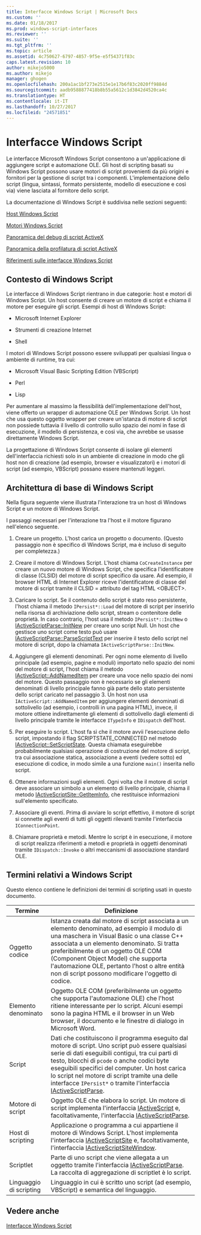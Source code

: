 ```yaml
---
title: Interfacce Windows Script | Microsoft Docs
ms.custom: ''
ms.date: 01/18/2017
ms.prod: windows-script-interfaces
ms.reviewer: ''
ms.suite: ''
ms.tgt_pltfrm: ''
ms.topic: article
ms.assetid: 4c750627-6797-4857-9f5e-e5f54371f83c
caps.latest.revision: 10
author: mikejo5000
ms.author: mikejo
manager: ghogen
ms.openlocfilehash: 200a1ac1bf273e2515e1e17b6f83c2020ff9884d
ms.sourcegitcommit: aadb9588877418b8b55a5612c1d3842d4520ca4c
ms.translationtype: HT
ms.contentlocale: it-IT
ms.lasthandoff: 10/27/2017
ms.locfileid: "24571851"
---
```

# <a name="windows-script-interfaces"></a>Interfacce Windows Script
Le interfacce Microsoft Windows Script consentono a un'applicazione di aggiungere script e automazione OLE. Gli host di scripting basati su Windows Script possono usare motori di script provenienti da più origini e fornitori per la gestione di script tra i componenti. L'implementazione dello script (lingua, sintassi, formato persistente, modello di esecuzione e così via) viene lasciata al fornitore dello script.  
  
 La documentazione di Windows Script è suddivisa nelle sezioni seguenti:  
  
 [Host Windows Script](../winscript/windows-script-hosts.md)  
  
 [Motori Windows Script](../winscript/windows-script-engines.md)  
  
 [Panoramica del debug di script ActiveX](../winscript/active-script-debugging-overview.md)  
  
 [Panoramica della profilatura di script ActiveX](../winscript/active-script-profiling-overview.md)  
  
 [Riferimenti sulle interfacce Windows Script](../winscript/reference/windows-script-interfaces-reference.md)  
  
## <a name="windows-script-background"></a>Contesto di Windows Script  
 Le interfacce di Windows Script rientrano in due categorie: host e motori di Windows Script. Un host consente di creare un motore di script e chiama il motore per eseguire gli script. Esempi di host di Windows Script:  
  
-   Microsoft Internet Explorer  
  
-   Strumenti di creazione Internet  
  
-   Shell  
  
 I motori di Windows Script possono essere sviluppati per qualsiasi lingua o ambiente di runtime, tra cui:  
  
-   Microsoft Visual Basic Scripting Edition (VBScript)  
  
-   Perl  
  
-   Lisp  
  
 Per aumentare al massimo la flessibilità dell'implementazione dell'host, viene offerto un wrapper di automazione OLE per Windows Script. Un host che usa questo oggetto wrapper per creare un'istanza di motore di script non possiede tuttavia il livello di controllo sullo spazio dei nomi in fase di esecuzione, il modello di persistenza, e così via, che avrebbe se usasse direttamente Windows Script.  
  
 La progettazione di Windows Script consente di isolare gli elementi dell'interfaccia richiesti solo in un ambiente di creazione in modo che gli host non di creazione (ad esempio, browser e visualizzatori) e i motori di script (ad esempio, VBScript) possano essere mantenuti leggeri.  
  
## <a name="windows-script-basic-architecture"></a>Architettura di base di Windows Script  
 Nella figura seguente viene illustrata l'interazione tra un host di Windows Script e un motore di Windows Script.  
  
 I passaggi necessari per l'interazione tra l'host e il motore figurano nell'elenco seguente.  
  
1.  Creare un progetto. L'host carica un progetto o documento. (Questo passaggio non è specifico di Windows Script, ma è incluso di seguito per completezza.)  
  
2.  Creare il motore di Windows Script. L'host chiama `CoCreateInstance` per creare un nuovo motore di Windows Script, che specifica l'identificatore di classe (CLSID) del motore di script specifico da usare. Ad esempio, il browser HTML di Internet Explorer riceve l'identificatore di classe del motore di script tramite il CLSID = attributo del tag HTML \<OBJECT>.  
  
3.  Caricare lo script. Se il contenuto dello script è stato reso persistente, l'host chiama il metodo `IPersist*::Load` del motore di script per inserirlo nella risorsa di archiviazione dello script, stream o contenitore delle proprietà. In caso contrario, l'host usa il metodo `IPersist*::InitNew` o [IActiveScriptParse::InitNew](../winscript/reference/iactivescriptparse-initnew.md) per creare uno script Null. Un host che gestisce uno script come testo può usare [IActiveScriptParse::ParseScriptText](../winscript/reference/iactivescriptparse-parsescripttext.md) per inserire il testo dello script nel motore di script, dopo la chiamata `IActiveScriptParse::InitNew`.  
  
4.  Aggiungere gli elementi denominati. Per ogni nome elemento di livello principale (ad esempio, pagine e moduli) importato nello spazio dei nomi del motore di script, l'host chiama il metodo [IActiveScript::AddNamedItem](../winscript/reference/iactivescript-addnameditem.md) per creare una voce nello spazio dei nomi del motore. Questo passaggio non è necessario se gli elementi denominati di livello principale fanno già parte dello stato persistente dello script caricato nel passaggio 3. Un host non usa `IActiveScript::AddNamedItem` per aggiungere elementi denominati di sottolivello (ad esempio, i controlli in una pagina HTML), invece, il motore ottiene indirettamente gli elementi di sottolivello dagli elementi di livello principale tramite le interfacce `ITypeInfo` e `IDispatch` dell'host.  
  
5.  Per eseguire lo script. L'host fa sì che il motore avvii l'esecuzione dello script, impostando il flag SCRIPTSTATE_CONNECTED nel metodo [IActiveScript::SetScriptState](../winscript/reference/iactivescript-setscriptstate.md). Questa chiamata eseguirebbe probabilmente qualsiasi operazione di costruzione del motore di script, tra cui associazione statica, associazione a eventi (vedere sotto) ed esecuzione di codice, in modo simile a una funzione `main()` inserita nello script.  
  
6.  Ottenere informazioni sugli elementi. Ogni volta che il motore di script deve associare un simbolo a un elemento di livello principale, chiama il metodo [IActiveScriptSite::GetItemInfo](../winscript/reference/iactivescriptsite-getiteminfo.md), che restituisce informazioni sull'elemento specificato.  
  
7.  Associare gli eventi. Prima di avviare lo script effettivo, il motore di script si connette agli eventi di tutti gli oggetti rilevanti tramite l'interfaccia `IConnectionPoint`.  
  
8.  Chiamare proprietà e metodi. Mentre lo script è in esecuzione, il motore di script realizza riferimenti a metodi e proprietà in oggetti denominati tramite `IDispatch::Invoke` o altri meccanismi di associazione standard OLE.  
  
## <a name="windows-script-terms"></a>Termini relativi a Windows Script  
 Questo elenco contiene le definizioni dei termini di scripting usati in questo documento.  
  
|Termine|Definizione|  
|----------|----------------|  
|Oggetto codice|Istanza creata dal motore di script associata a un elemento denominato, ad esempio il modulo di una maschera in Visual Basic o una classe C++ associata a un elemento denominato. Si tratta preferibilmente di un oggetto OLE COM (Component Object Model) che supporta l'automazione OLE, pertanto l'host o altre entità non di script possono modificare l'oggetto di codice.|  
|Elemento denominato|Oggetto OLE COM (preferibilmente un oggetto che supporta l'automazione OLE) che l'host ritiene interessante per lo script. Alcuni esempi sono la pagina HTML e il browser in un Web browser, il documento e le finestre di dialogo in Microsoft Word.|  
|Script|Dati che costituiscono il programma eseguito dal motore di script. Uno script può essere qualsiasi serie di dati eseguibili contigui, tra cui parti di testo, blocchi di `pcode` o anche codici byte eseguibili specifici del computer. Un host carica lo script nel motore di script tramite una delle interfacce `IPersist*` o tramite l'interfaccia [IActiveScriptParse](../winscript/reference/iactivescriptparse.md).|  
|Motore di script|Oggetto OLE che elabora lo script. Un motore di script implementa l'interfaccia [IActiveScript](../winscript/reference/iactivescript.md) e, facoltativamente, l'interfaccia [IActiveScriptParse](../winscript/reference/iactivescriptparse.md).|  
|Host di scripting|Applicazione o programma a cui appartiene il motore di Windows Script. L'host implementa l'interfaccia [IActiveScriptSite](../winscript/reference/iactivescriptsite.md) e, facoltativamente, l'interfaccia [IActiveScriptSiteWindow](../winscript/reference/iactivescriptsitewindow.md).|  
|Scriptlet|Parte di uno script che viene allegata a un oggetto tramite l'interfaccia [IActiveScriptParse](../winscript/reference/iactivescriptparse.md). La raccolta di aggregazione di scriptlet è lo script.|  
|Linguaggio di scripting|Linguaggio in cui è scritto uno script (ad esempio, VBScript) e semantica del linguaggio.|  
  
## <a name="see-also"></a>Vedere anche  
 [Interfacce Windows Script](../winscript/windows-script-interfaces.md)